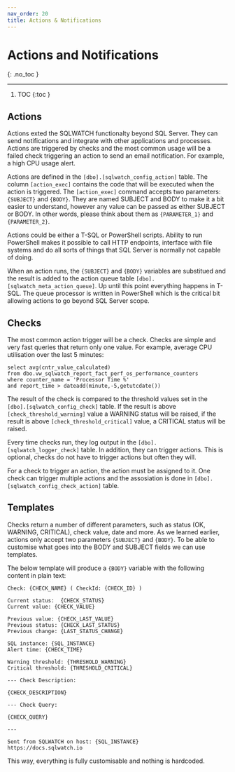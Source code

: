 ```yaml
---
nav_order: 20
title: Actions & Notifications
---
```


# Actions and Notifications
{: .no_toc }

---

1. TOC
{:toc }

## Actions

Actions exted the SQLWATCH functionalty beyond SQL Server. They can send notifications and integrate with other applications and processes.
Actions are triggered by checks and the most common usage will be a failed check triggering an action to send an email notification. For example, a high CPU usage alert.

Actions are defined in the `[dbo].[sqlwatch_config_action]` table. The column `[action_exec]` contains the code that will be executed when the action is triggered.
The `[action_exec]` command accepts two parameters: `{SUBJECT}` and `{BODY}`. They are named SUBJECT and BODY to make it a bit easier to understand, however any value can be passed as either SUBJECT or BODY. In other words, please think about them as `{PARAMETER_1}` and `{PARAMETER_2}`.

Actions could be either a T-SQL or PowerShell scripts. Ability to run PowerShell makes it possible to call HTTP endpoints, interface with file systems and do all sorts of things that SQL Server is normally not capable of doing.

When an action runs, the `{SUBJECT}` and `{BODY}` variables are substitued and the result is added to the action queue table `[dbo].[sqlwatch_meta_action_queue]`. Up until this point everything happens in T-SQL. The queue processor is written in PowerShell which is the critical bit allowing actions to go beyond SQL Server scope.

## Checks

The most common action trigger will be a check. Checks are simple and very fast queries that return only one value. For example, average CPU utilisation over the last 5 minutes:

```
select avg(cntr_value_calculated) 
from dbo.vw_sqlwatch_report_fact_perf_os_performance_counters
where counter_name = 'Processor Time %'
and report_time > dateadd(minute,-5,getutcdate())
```

The result of the check is compared to the threshold values set in the `[dbo].[sqlwatch_config_check]` table. If the result is above `[check_threshold_warning]` value a WARNING status will be raised, if the result is above `[check_threshold_critical]` value, a CRITICAL status will be raised. 

Every time checks run, they log output in the `[dbo].[sqlwatch_logger_check]` table. In addition, they can trigger actions. This is optional, checks do not have to trigger actions but often they will.

For a check to trigger an action, the action must be assigned to it. One check can trigger multiple actions and the assosiation is done in `[dbo].[sqlwatch_config_check_action]` table.

## Templates

Checks return a number of different parameters, such as status (OK, WARNING, CRITICAL), check value, date and more. As we learned earlier, actions only accept two parameters `{SUBJECT}` and `{BODY}`. To be able to customise what goes into the BODY and SUBJECT fields we can use templates.

The below template will produce a `{BODY}` variable with the following content in plain text:

```
Check: {CHECK_NAME} ( CheckId: {CHECK_ID} )

Current status:  {CHECK_STATUS}
Current value: {CHECK_VALUE}

Previous value: {CHECK_LAST_VALUE}
Previous status: {CHECK_LAST_STATUS}
Previous change: {LAST_STATUS_CHANGE}

SQL instance: {SQL_INSTANCE}
Alert time: {CHECK_TIME}

Warning threshold: {THRESHOLD_WARNING}
Critical threshold: {THRESHOLD_CRITICAL}

--- Check Description:

{CHECK_DESCRIPTION}

--- Check Query:

{CHECK_QUERY}

---

Sent from SQLWATCH on host: {SQL_INSTANCE}
https://docs.sqlwatch.io
```

This way, everything is fully customisable and nothing is hardcoded. 
